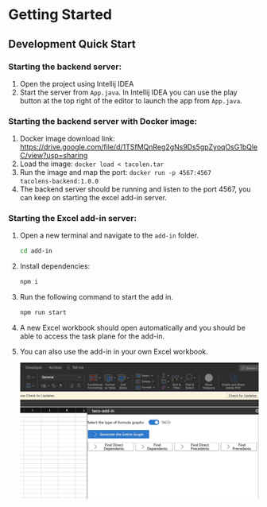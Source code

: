 # **Getting Started**

## **Development Quick Start**

### **Starting the backend server:**

1. Open the project using Intellij IDEA
2. Start the server from `App.java`. In Intellij IDEA you can use the play button at the top right of the editor to launch the app from `App.java`.

### Starting the backend server with Docker image:

1. Docker image download link: https://drive.google.com/file/d/1TSfMQnReg2gNs9Ds5gpZyoqOsG1bQleC/view?usp=sharing
2. Load the image: <code>docker load < tacolen.tar</code>
3. Run the image and map the port: <code>docker run -p 4567:4567 tacolens-backend:1.0.0</code>
4. The backend server should be running and listen to the port 4567, you can keep on starting the excel add-in server.

### **Starting the Excel add-in server:**

1. Open a new terminal and navigate to the `add-in` folder.
   ```sh
   cd add-in
   ```

2. Install dependencies:
   ```sh
   npm i
   ```

3. Run the following command to start the add in.
   ```sh
   npm run start
   ```

4. A new Excel workbook should open automatically and you should be able to access the task plane for the add-in. 

5. You can also use the add-in in your own Excel workbook.

   ![demo](./img/demo.png)
